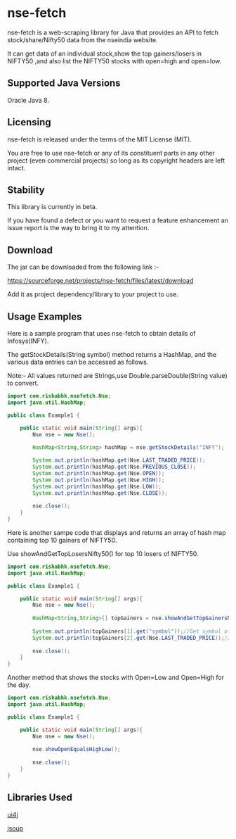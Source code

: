 nse-fetch
====

nse-fetch is a web-scraping library for Java that provides an API to fetch stock/share/Nifty50 data from the nseindia website.

It can get data of an individual stock,show the top gainers/losers in NIFTY50 ,and also list the NIFTY50 stocks with open=high and open=low.

Supported Java Versions
-----------------------

Oracle Java 8.


Licensing
---------

nse-fetch is released under the terms of the MIT License (MIT).

You are free to use nse-fetch or any of its constituent parts in any other project (even commercial projects) so long as its copyright headers are left intact.

Stability
---------

This library is currently in beta.

If you have found a defect or you want to request a feature enhancement an issue report is the way to bring it to my attention.


Download
---------
The jar can be downloaded from the following link :-

https://sourceforge.net/projects/nse-fetch/files/latest/download

Add it as project dependency/library to your project to use.


Usage Examples
--------------

Here is a sample program that uses nse-fetch to obtain details of Infosys(INFY).

The getStockDetails(String symbol) method returns a HashMap, and the various data entries can be accessed as follows.

Note:- All values returned are Strings,use Double.parseDouble(String value) to convert.


```java
import com.rishabhk.nsefetch.Nse;
import java.util.HashMap;

public class Example1 {

    public static void main(String[] args){
        Nse nse = new Nse();
        
        HashMap<String,String> hashMap = nse.getStockDetails("INFY");

        System.out.println(hashMap.get(Nse.LAST_TRADED_PRICE));
        System.out.println(hashMap.get(Nse.PREVIOUS_CLOSE));
        System.out.println(hashMap.get(Nse.OPEN));
        System.out.println(hashMap.get(Nse.HIGH));
        System.out.println(hashMap.get(Nse.LOW));
        System.out.println(hashMap.get(Nse.CLOSE));
        
        nse.close();
    }
}
```

Here is another sampe code that displays and returns an array of hash map containing top 10 gainers of NIFTY50.

Use showAndGetTopLosersNifty50() for top 10 losers of NIFTY50.

```java
import com.rishabhk.nsefetch.Nse;
import java.util.HashMap;

public class Example1 {

    public static void main(String[] args){
        Nse nse = new Nse();
        
        HashMap<String,String>[] topGainers = nse.showAndGetTopGainersNifty50();
        
        System.out.println(topGainers[1].get("symbol"));//Get symbol of the biggest gainer.
        System.out.println(topGainers[2].get(Nse.LAST_TRADED_PRICE));//Get LTP of the 2nd biggest gainer.
        
        nse.close();
    }
}
```

Another method that shows the stocks with Open=Low and Open=High for the day.

```java
import com.rishabhk.nsefetch.Nse;
import java.util.HashMap;

public class Example1 {

    public static void main(String[] args){
        Nse nse = new Nse();
        
        nse.showOpenEqualsHighLow();
        
        nse.close();
    }
}
```

Libraries Used
---------
[ui4j](https://github.com/ui4j/ui4j)

[jsoup](https://jsoup.org/)



